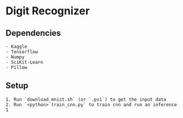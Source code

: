 # Digit Recognizer

## Dependencies
	- Kaggle
	- Tensorflow
	- Numpy
	- SciKit-Learn
	- Pillow

## Setup

	1. Run `download_mnist.sh` (or `.ps1`) to get the input data
	2. Run `<python> train_cnn.py` to train cnn and run an inference
	1